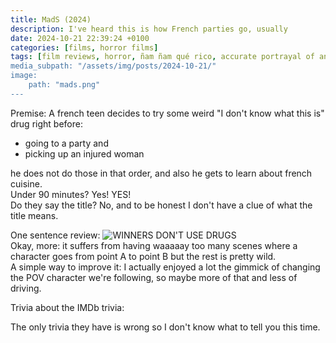 ```yaml
---
title: MadS (2024)
description: I've heard this is how French parties go, usually
date: 2024-10-21 22:39:24 +0100
categories: [films, horror films]
tags: [film reviews, horror, ñam ñam qué rico, accurate portrayal of another country, spooktober 2024, they don't say the title]
media_subpath: "/assets/img/posts/2024-10-21/"
image:
    path: "mads.png"
---
```

<span class="reviewsection">Premise:</span> A french teen decides to try some weird "I don't know what this is" drug right before:
- going to a party and
- picking up an injured woman

he does not do those in that order, and also he gets to learn about french cuisine.<br/>
<span class="reviewsection">Under 90 minutes?</span> Yes! YES!<br/>
<span class="reviewsection">Do they say the title?</span> No, and to be honest I don't have a clue of what the title means.

<span class="reviewsection">One sentence review:</span>
![WINNERS DON'T USE DRUGS](winners.png)<br/>
<span class="reviewsection">Okay, more:</span> it suffers from having waaaaay too many scenes where a character goes from point A to point B but the rest is pretty wild.<br/>
<span class="reviewsection">A simple way to improve it:</span> I actually enjoyed a lot the gimmick of changing the POV character we're following, so maybe more of that and less of driving.

<span class="reviewsection">Trivia about the IMDb trivia:</span>

The only trivia they have is wrong so I don't know what to tell you this time.